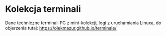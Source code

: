 Kolekcja terminali
==================

Dane techniczne terminali PC z mini-kolekcji,
logi z uruchamiania Linuxa,
do objerzenia tutaj:
https://olekmazur.github.io/terminale/
